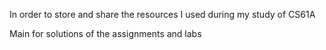 In order to store and share the resources I used during my study of CS61A

Main for solutions of the assignments and labs